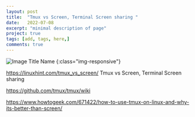```yaml
---
layout: post
title:  "Tmux vs Screen, Terminal Screen sharing "
date:   2022-07-08
excerpt: "minimal description of page"
project: true
tags: [add, tags, here,]
comments: true
---
```


![Image Title Name](/assets/img/blog/<image-name>)
{:class="img-responsive"}

https://linuxhint.com/tmux_vs_screen/
Tmux vs Screen, Terminal Screen sharing 

https://github.com/tmux/tmux/wiki

https://www.howtogeek.com/671422/how-to-use-tmux-on-linux-and-why-its-better-than-screen/